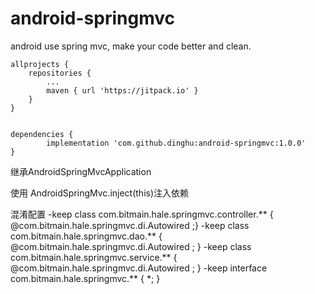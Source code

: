 # android-springmvc
android use spring mvc, make your code better and clean.


	allprojects {
		repositories {
			...
			maven { url 'https://jitpack.io' }
		}
	}
  
  
	dependencies {
	        implementation 'com.github.dinghu:android-springmvc:1.0.0'
	}



继承AndroidSpringMvcApplication

使用 AndroidSpringMvc.inject(this)注入依赖

混淆配置
-keep class com.bitmain.hale.springmvc.controller.** { @com.bitmain.hale.springmvc.di.Autowired <fields>;}
-keep class com.bitmain.hale.springmvc.dao.** { @com.bitmain.hale.springmvc.di.Autowired <fields>; }
-keep class com.bitmain.hale.springmvc.service.** { @com.bitmain.hale.springmvc.di.Autowired <fields>; }
-keep interface com.bitmain.hale.springmvc.** { *; }
